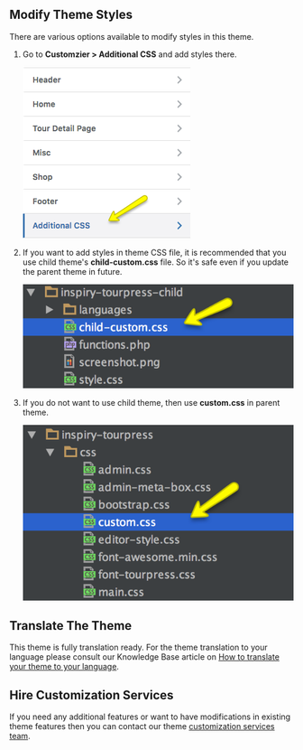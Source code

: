 ## Modify Theme Styles ##

There are various options available to modify styles in this theme.

1. Go to **Customzier > Additional CSS** and add styles there.

    ![img](img/customization-01.png)
    
2. If you want to add styles in theme CSS file, it is recommended that you use child theme's **child-custom.css** file. So it's safe even if you update the parent theme in future.

    ![img](img/customization-02.png)

3. If you do not want to use child theme, then use **custom.css** in parent theme.

    ![img](img/customization-03.png)

## Translate The Theme ##

This theme is fully translation ready. For the theme translation to your language please consult our Knowledge Base article on [How to translate your theme to your language](https://support.inspirythemes.com/knowledgebase/how-to-translate-your-theme-to-your-language/).

## Hire Customization Services ##

If you need any additional features or want to have modifications in existing theme features then you can contact our theme [customization services team](https://inspirythemes.com/theme-customization/).

